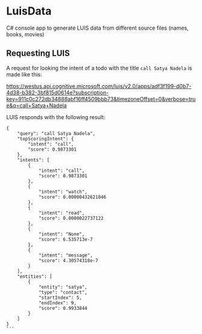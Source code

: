 # LuisData
C# console app to generate LUIS data from different source files (names, books, movies)

## Requesting LUIS

A request for looking the intent of a todo with the title `call Satya Nadela` is made like this:

https://westus.api.cognitive.microsoft.com/luis/v2.0/apps/adf3f199-d0b7-4d38-b382-3bf815d0614e?subscription-key=911c0c272db34888abf16ff4509bbb73&timezoneOffset=0&verbose=true&q=call+Satya+Nadela

LUIS responds with the following result:

````
{
    "query": "call Satya Nadela",
    "topScoringIntent": {
        "intent": "call",
        "score": 0.9873301
    },
    "intents": [
        {
            "intent": "call",
            "score": 0.9873301
        },
        {
            "intent": "watch",
            "score": 0.00000432621846
        },
        {
            "intent": "read",
            "score": 0.0000022737122
        },
        {
            "intent": "None",
            "score": 6.535713e-7
        },
        {
            "intent": "message",
            "score": 4.30574318e-7
        }
    ],
    "entities": [
        {
            "entity": "satya",
            "type": "contact",
            "startIndex": 5,
            "endIndex": 9,
            "score": 0.9933844
        }
    ]
}
```
